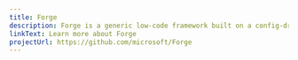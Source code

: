 ```yaml
---
title: Forge
description: Forge is a generic low-code framework built on a config-driven tree walker.
linkText: Learn more about Forge
projectUrl: https://github.com/microsoft/Forge
---
```

